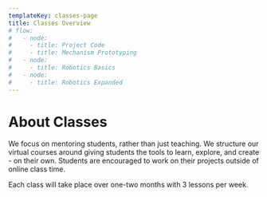 ```yaml
---
templateKey: classes-page
title: Classes Overview
# flow:
#   - node:
#     - title: Project Code
#     - title: Mechanism Prototyping
#   - node:
#     - title: Robotics Basics
#   - node:
#     - title: Robotics Expanded
---
```


# About Classes
We focus on mentoring students, rather than just teaching. We structure our virtual courses around giving students the tools to learn, explore, and create - on their own. Students are encouraged to work on their projects outside of online class time. 

Each class will take place over one-two months with 3 lessons per week.